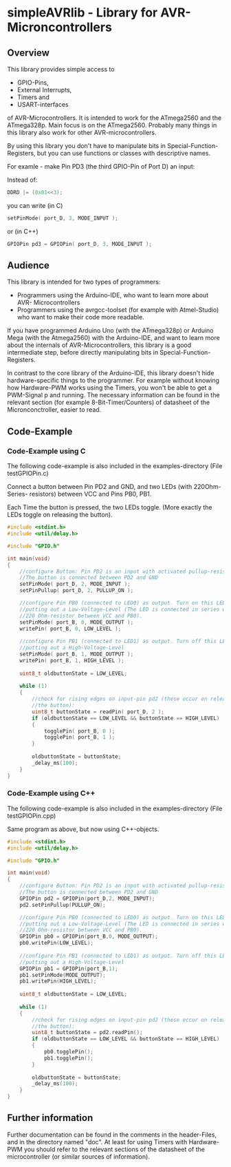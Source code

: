 # simpleAVRlib - Library for AVR-Microncontrollers #

## Overview ##

This library provides simple access to 

- GPIO-Pins, 
- External Interrupts, 
- Timers and 
- USART-interfaces 

of AVR-Microcontrollers. It is intended to work
for the ATmega2560 and the ATmega328p. Main focus is on the ATmega2560.
Probably many things in this library also work for other AVR-microcontrollers.

By using this library you don't have to manipulate bits in 
Special-Function-Registers, but you can use functions or classes with 
descriptive names.

For examle - make Pin PD3 (the third GPIO-Pin of Port D) an input:

Instead of:

```C
DDRD |= (0x01<<3);
```

you can write (in C)

```C
setPinMode( port_D, 3, MODE_INPUT );
```

or (in C++)

```C
GPIOPin pd3 = GPIOPin( port_D, 3, MODE_INPUT );
```

## Audience ##

This library is intended for two types of programmers: 
- Programmers using the Arduino-IDE, who want to learn more about AVR-
  Microcontrollers
- Programmers using the avrgcc-toolset (for example with Atmel-Studio) 
  who want to make their code more readable.

If you have programmed Arduino Uno (with the ATmega328p) or Arduino Mega (with
the Atmega2560) with the Arduino-IDE, and want to learn more about the internals
of AVR-Microcontrollers, this library is a good intermediate step, before 
directly manipulating bits in Special-Function-Registers.

In contrast to the core library of the Arduino-IDE, this library doesn't hide 
hardware-specific things to the programmer. For example without knowing how 
Hardware-PWM works using the Timers, you won't be able to get a PWM-Signal 
p and running. The necessary information can be found in the relevant section 
(for example 8-Bit-Timer/Counters) of datasheet of the Micronconctroller, easier 
to read.

## Code-Example ##

### Code-Example using C ###

The following code-example is also included in the examples-directory
(File testGPIOPin.c)

Connect a button between Pin PD2 and GND, and two LEDs (with 220Ohm-Series-
resistors) between VCC and Pins PB0, PB1. 

Each Time the button is pressed, the two LEDs toggle. (More exactly the LEDs
toggle on releasing the button). 

```C
#include <stdint.h>
#include <util/delay.h>

#include "GPIO.h"

int main(void)
{
    //configure Button: Pin PD2 is an input with activated pullup-resistor
    //The button is connected between PD2 and GND
    setPinMode( port_D, 2, MODE_INPUT );
    setPinPullup( port_D, 2, PULLUP_ON );

    //configure Pin PB0 (connected to LED0) as output. Turn on this LED by 
    //putting out a Low-Voltage-Level (The LED is connected in series with a
    //220 Ohm-resistor between VCC and PB0).
    setPinMode( port_B, 0, MODE_OUTPUT );
    writePin( port_B, 0, LOW_LEVEL );
    
    //configure Pin PB1 (connected to LED1) as output. Turn off this LED by
    //putting out a High-Voltage-Level
    setPinMode( port_B, 1, MODE_OUTPUT );
    writePin( port_B, 1, HIGH_LEVEL );
    
    uint8_t oldbuttonState = LOW_LEVEL;
    
    while (1) 
    {
        //check for rising edges on input-pin pd2 (these occur on releasing
        //the button):
        uint8_t buttonState = readPin( port_D, 2 );
        if (oldbuttonState == LOW_LEVEL && buttonState == HIGH_LEVEL) 
        {
            togglePin( port_B, 0 );
            togglePin( port_B, 1 );
        }
        
        oldbuttonState = buttonState;        
        _delay_ms(100);
    }
}
```

### Code-Example using C++ ###

The following code-example is also included in the examples-directory
(File testGPIOPin.cpp)

Same program as above, but now using C++-objects.

```C
#include <stdint.h>
#include <util/delay.h>

#include "GPIO.h"

int main(void)
{
    //configure Button: Pin PD2 is an input with activated pullup-resistor
    //The button is connected between PD2 and GND
    GPIOPin pd2 = GPIOPin(port_D,2, MODE_INPUT);
    pd2.setPinPullup(PULLUP_ON);

    //configure Pin PB0 (connected to LED0) as output. Turn on this LED by 
    //putting out a Low-Voltage-Level (The LED is connected in series with a
    //220 Ohm-resistor between VCC and PB0).
    GPIOPin pb0 = GPIOPin(port_B,0, MODE_OUTPUT);
    pb0.writePin(LOW_LEVEL);
    
    //configure Pin PB1 (connected to LED1) as output. Turn off this LED by
    //putting out a High-Voltage-Level
    GPIOPin pb1 = GPIOPin(port_B,1);
    pb1.setPinMode(MODE_OUTPUT);
    pb1.writePin(HIGH_LEVEL);
    
    uint8_t oldbuttonState = LOW_LEVEL;
    
    while (1) 
    {
        //check for rising edges on input-pin pd2 (these occur on releasing
        //the button):
        uint8_t buttonState = pd2.readPin();
        if (oldbuttonState == LOW_LEVEL && buttonState == HIGH_LEVEL) 
        {
            pb0.togglePin();
            pb1.togglePin();
        }
        
        oldbuttonState = buttonState;        
        _delay_ms(100);
    }
}
```

## Further information ##

Further documentation can be found in the comments in the header-Files, and in 
the directory named "doc". At least for using Timers with Hardware-PWM you 
should refer to the relevant sections of the datasheet of the microcontroller 
(or similar sources of information).

